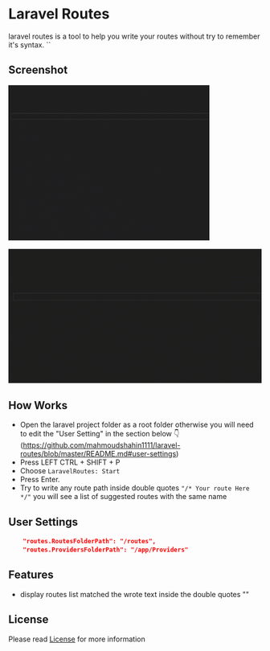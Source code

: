 # Laravel Routes

laravel routes is a tool to help you write your routes without
try to remember it's syntax.
``
## Screenshot

![Demo](https://github.com/mahmoudshahin1111/laravel-routes/blob/master/assets/1.gif)

![Demo](https://github.com/mahmoudshahin1111/laravel-routes/blob/master/assets/2.gif)


## How Works

- Open the laravel project folder as a root folder otherwise you will need to edit the "User Setting" in the section below 👇(https://github.com/mahmoudshahin1111/laravel-routes/blob/master/README.md#user-settings) 
- Press LEFT CTRL + SHIFT + P
- Choose `LaravelRoutes: Start` 
- Press Enter.
- Try to write any route path inside double quotes `"/* Your route Here */"` you will see a list of suggested routes with the same name 


## User Settings
```json
    "routes.RoutesFolderPath": "/routes",
    "routes.ProvidersFolderPath": "/app/Providers"
```
## Features

- display routes list matched the wrote text inside the double quotes ""


## License

Please read [License](https://github.com/mahmoudshahin1111/laravel-routes/blob/master/README.md) for more information